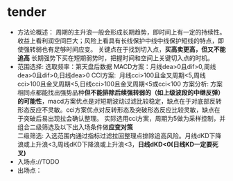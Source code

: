 # tender
* 方法论概述：
周期的主升浪一般会形成长期趋势，即时间上有一定的持续性。收益上看利润空间巨大；风险上看具有长线保护中线中线保护短线的特点，即使强转弱也有足够时间应变。
关键点在于找到切入点，**买高卖更高，但又不能追高** 长期强势下买在短期弱势时，把握时间和空间上关键切入点的时机。
* 范围选择:
选取频率：第天盘后数据
MACD方案：月线dea>0且dif>0,周线dea>0且dif>0,日线dea>0
CCI方案:  月线cci>100且金叉周期<5,周线cci>100且金叉周期<5,日线cci>100且金叉周期<5或cci<100
方案分析: 方案相同点都能找出强势品种**但不能排除后续强转弱的（如上级波段的中继反弹）的可能性**，macd方案优点是对短期波动过滤比较稳定，缺点在于对底部反转形态反应不灵敏。cci方案优点对反转形态及突破形态反应比较灵敏，缺点在于突破后易出现拉会确认整理。
实际选用cci方案，周期为5做为采样控制，并组合二级筛选及以下出入场条件做**应变对策**<br>
二级筛选: 入选范围内通过指标过滤拉回整理点排除追高风险。月线dKD下降浪或上升浪<3,周线dKD下降浪或上升浪<3，**日线dKD<0(日线KD一定要死叉)**
* 入场点://TODO
* 出场点：
